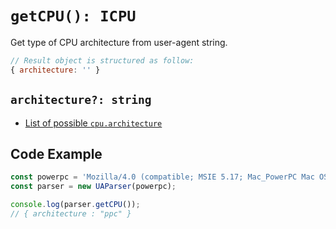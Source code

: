 # `getCPU(): ICPU`

Get type of CPU architecture from user-agent string.

```js
// Result object is structured as follow:
{ architecture: '' }
```

## `architecture?: string`

- [List of possible `cpu.architecture`](/infocpu/arch)

## Code Example

```js
const powerpc = 'Mozilla/4.0 (compatible; MSIE 5.17; Mac_PowerPC Mac OS; en)'
const parser = new UAParser(powerpc);

console.log(parser.getCPU());
// { architecture : "ppc" }
```